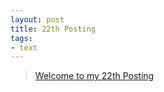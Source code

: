 ```yaml
---
layout: post
title: 22th Posting
tags: 
- text
---
```


> [Welcome to my 22th Posting](https://janghan-kor.tistory.com/95)
